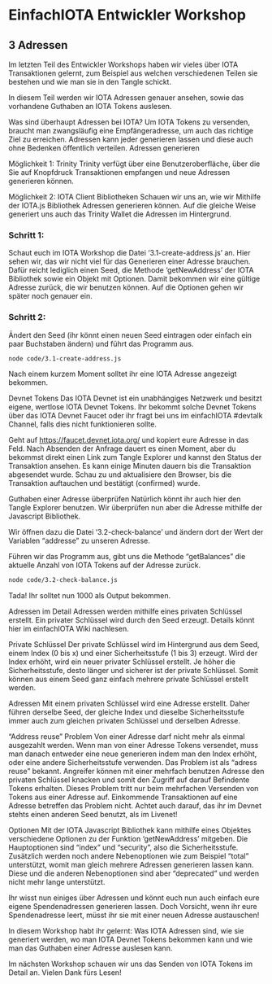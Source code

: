 # EinfachIOTA Entwickler Workshop 
## 3 Adressen

Im letzten Teil des Entwickler Workshops haben wir vieles über IOTA Transaktionen gelernt, zum Beispiel aus welchen verschiedenen Teilen sie bestehen und wie man sie in den Tangle schickt. 

In diesem Teil werden wir IOTA Adressen genauer ansehen, sowie das vorhandene Guthaben an IOTA Tokens auslesen. 

Was sind überhaupt Adressen bei IOTA? 
Um IOTA Tokens zu versenden, braucht man zwangsläufig eine Empfängeradresse, um auch das richtige Ziel zu erreichen. Adressen kann jeder generieren lassen und diese auch ohne Bedenken öffentlich verteilen. 
Adressen generieren 

Möglichkeit 1: Trinity 
Trinity verfügt über eine Benutzeroberfläche, über die Sie auf Knopfdruck Transaktionen empfangen und neue Adressen generieren können.

Möglichkeit 2: IOTA Client Bibliotheken
Schauen wir uns an, wie wir Mithilfe der IOTA.js Bibliothek Adressen generieren können. Auf die gleiche Weise generiert uns auch das Trinity Wallet die Adressen im Hintergrund. 

### Schritt 1: 
Schaut euch im IOTA Workshop die Datei ‘3.1-create-address.js’ an. Hier sehen wir, das wir nicht viel für das Generieren einer Adresse brauchen. Dafür reicht lediglich einen Seed, die Methode ‘getNewAddress’ der IOTA Bibliothek sowie ein Objekt mit Optionen. Damit bekommen wir eine gültige Adresse zurück, die wir benutzen können. Auf die Optionen gehen wir später noch genauer ein.

### Schritt 2: 
Ändert den Seed (ihr könnt einen neuen Seed eintragen oder einfach ein paar Buchstaben ändern) und führt das Programm aus.

```bash
node code/3.1-create-address.js
```

Nach einem kurzem Moment solltet ihr eine IOTA Adresse angezeigt bekommen.


Devnet Tokens
Das IOTA Devnet ist ein unabhängiges Netzwerk und besitzt eigene, wertlose IOTA Devnet Tokens. 
Ihr bekommt solche Devnet Tokens über das IOTA Devnet Faucet oder ihr fragt bei uns im einfachIOTA #devtalk Channel, falls dies nicht funktionieren sollte.

Geht auf https://faucet.devnet.iota.org/ und kopiert eure Adresse in das Feld. Nach Absenden der Anfrage dauert es einen Moment, aber du bekommst direkt einen Link zum Tangle Explorer und kannst den Status der Transaktion ansehen. Es kann einige Minuten dauern bis die Transaktion abgesendet wurde. Schau zu und aktualisiere den Browser, bis die Transaktion auftauchen und bestätigt (confirmed) wurde. 

Guthaben einer Adresse überprüfen
Natürlich könnt ihr auch hier den Tangle Explorer benutzen. Wir überprüfen nun aber die Adresse mithilfe der Javascript Bibliothek. 

Wir öffnen dazu die Datei ‘3.2-check-balance’ und ändern dort der Wert der Variablen “addresse” zu unseren Adresse.

Führen wir das Programm aus, gibt uns die Methode “getBalances” die aktuelle Anzahl von IOTA Tokens auf der Adresse zurück.

```bash
node code/3.2-check-balance.js
```

Tada! Ihr solltet nun 1000 als Output bekommen. 

Adressen im Detail
Adressen werden mithilfe eines privaten Schlüssel erstellt. Ein privater Schlüssel wird durch den Seed erzeugt. Details könnt hier im einfachIOTA Wiki nachlesen. 

Private Schlüssel
Der private Schlüssel wird im Hintergrund aus dem Seed, einem Index (0 bis x) und einer Sicherheitsstufe (1 bis 3) erzeugt. Wird der Index erhöht, wird ein neuer privater Schlüssel erstellt. Je höher die Sicherheitsstufe, desto länger und sicherer ist der private Schlüssel.
Somit können aus einem Seed ganz einfach mehrere private Schlüssel erstellt werden. 


Adressen
Mit einem privaten Schlüssel wird eine Adresse erstellt. Daher führen derselbe Seed, der gleiche Index und dieselbe Sicherheitsstufe immer auch zum gleichen privaten Schlüssel und derselben Adresse.

“Address reuse” Problem
Von einer Adresse darf nicht mehr als einmal ausgezahlt werden. Wenn man von einer Adresse Tokens versendet, muss man danach entweder eine neue generieren indem man den Index erhöht, oder eine andere Sicherheitsstufe verwenden.
Das Problem ist als “adress reuse” bekannt. Angreifer können mit einer mehrfach benutzen Adresse den privaten Schlüssel knacken und somit den Zugriff auf darauf Befindente Tokens erhalten. 
Dieses Problem tritt nur beim mehrfachen Versenden von Tokens aus einer Adresse auf. Einkommende Transaktionen auf eine Adresse betreffen das Problem nicht. Achtet auch darauf, das ihr im Devnet stehts einen anderen Seed benutzt, als im Livenet!  

Optionen
Mit der IOTA Javascript Bibliothek kann mithilfe eines Objektes verschiedene Optionen zu der Funktion ‘getNewAddress’ mitgeben. Die Hauptoptionen sind “index” und “security”, also die Sicherheitsstufe. Zusätzlich werden noch andere Nebenoptionen wie zum Beispiel “total” unterstützt, womit man gleich mehrere Adressen generieren lassen kann. Diese und die anderen Nebenoptionen sind aber “deprecated” und werden nicht mehr lange unterstützt. 

Ihr wisst nun einiges über Adressen und könnt euch nun auch einfach eure eigene Spendenadressen generieren lassen. Doch Vorsicht, wenn ihr eure Spendenadresse leert, müsst ihr sie mit einer neuen Adresse austauschen! 

In diesem Workshop habt ihr gelernt:
Was IOTA Adressen sind,
wie sie generiert werden,
wo man IOTA Devnet Tokens bekommen kann und
wie man das Guthaben einer Adresse auslesen kann.

Im nächsten Workshop schauen wir uns das Senden von IOTA Tokens im Detail an. 
Vielen Dank fürs Lesen! 

